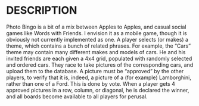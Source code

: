 # DESCRIPTION

Photo Bingo is a bit of a mix between Apples to Apples, and casual social games like Words with Friends. I envision it as a mobile game, though it is obviously not currently implemented as one. A player selects (or makes) a theme, which contains a bunch of related phrases. For example, the “Cars” theme may contain many different makes and models of cars. He and his invited friends are each given a 4x4 grid, populated with randomly selected and ordered cars. They race to take pictures of the corresponding cars, and upload them to the database. A picture must be “approved” by the other players, to verify that it is, indeed, a picture of a (for example) Lamborghini, rather than one of a Ford. This is done by vote. When a player gets 4 approved pictures in a row, column, or diagonal, he is declared the winner, and all boards become available to all players for perusal.
